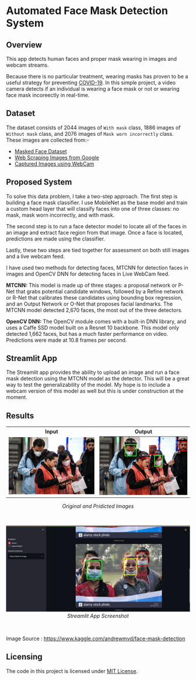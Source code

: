 # Automated Face Mask Detection System

## Overview

This app detects human faces and proper mask wearing in images and webcam streams.


Because there is no particular treatment, wearing masks has proven to be a useful strategy
for preventing <a href="https://en.wikipedia.org/wiki/Severe_acute_respiratory_syndrome_coronavirus_2">COVID-19</a>.
In this simple project, a video camera detects if an individual is wearing a face mask or not or wearing face mask incoreectly in real-time.



## Dataset
The dataset consists of 2044 images of `With mask` class, 1886 images of `Without mask` class, and 2076 images of `Mask worn incorrectly` class. These images are collected from:- 
- <a href="https://github.com/cabani/MaskedFace-Net">Masked Face Dataset</a>
- <a href="https://github.com/Tkvmaster/Automated-Face-Mask-Detection-System/blob/main/image_scrapping.ipynb">Web Scraping Images from Google</a>
- <a href="https://github.com/Tkvmaster/Automated-Face-Mask-Detection-System/blob/main/capture_image.py">Captured Images using WebCam</a>


## Proposed System
To solve this data problem, I take a two-step approach. The first step is building a face mask classifier. I use MobileNet as the base model and train a custom head layer that will classify faces into one of three classes: no mask, mask worn incorrectly, and with mask.

The second step is to run a face detector model to locate all of the faces in an image and  extract face region from that image. Once a face is located, predictions are made using the classifier.

Lastly, these two steps are tied together for assessment on both still images and a live webcam feed.

I have used two methods for detecting faces, MTCNN for detection faces in images and OpenCV DNN for detecting faces in Live WebCam feed.

**MTCNN:** This model is made up of three stages: a proposal network or P-Net that grabs potential candidate windows, followed by a Refine network or R-Net that calibrates these candidates using bounding box regression, and an Output Network or O-Net that proposes facial landmarks. The MTCNN model detected 2,670 faces, the most out of the three detectors.

**OpenCV DNN:** The OpenCV module comes with a built-in DNN library, and uses a Caffe SSD model built on a Resnet 10 backbone. This model only detected 1,662 faces, but has a much faster performance on video. Predictions were made at 10.8 frames per second.

## Streamlit App
The Streamlit app provides the ability to upload an image and run a face mask detection using the MTCNN model as the detector. This will be a great way to test the generalizability of the model. My hope is to include a webcam version of this model as well but this is under construction at the moment.

## Results
<table class="bottom">
    <tr>
        <th>Input</th>
        <th>Output</th>
    </tr>
    <tr>
        <td><img src="images/maksssksksss5.png"/></td>
        <td><img src="images/prediction_maksssksksss5.png"/></td>
    </tr>
</table>
<p align="center">
    <em>Original and Pridicted Images</em>
</p>
<br>

<p align="center">
    <img src="images/streamlit_app_screenshot.png" alt>
    <em>Streamlit App Screenshot</em>
</p>
<br>


Image Source : https://www.kaggle.com/andrewmvd/face-mask-detection


## Licensing
The code in this project is licensed under [MIT License](LICENSE).

